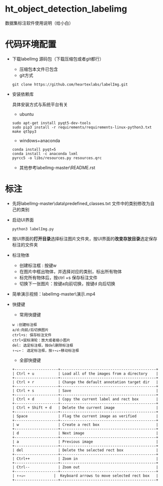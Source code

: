 # ht_object_detection_labelimg
数据集标注软件使用说明（给小白）

# 代码环境配置

- 下载labelImg 源码包（下载压缩包或者git都行）

  - 压缩包本文件已包含
  - git方式

  ```
  git clone https://github.com/heartexlabs/labelImg.git
  ```

- 安装依赖库

  具体安装方式与系统平台有关

  - ubuntu

  ```
  sudo apt-get install pyqt5-dev-tools
  sudo pip3 install -r requirements/requirements-linux-python3.txt
  make qt5py3
  ```

  - windows+anaconda

  ```
  conda install pyqt=5
  conda install -c anaconda lxml
  pyrcc5 -o libs/resources.py resources.qrc
  ```

  - 其他参考labelImg-master\README.rst

# 标注

- 先将labelImg-master\data\predefined_classes.txt 文件中的类别修改为自己的类别

- 启动UI界面

  ```
  python3 labelImg.py
  ```

- 按UI界面的**打开目录**选择标注图片文件夹，按UI界面的**改变存放目录**选定保存标注的文件夹

- 标注物体

  - 创建标注框 : 按键w 
  - 在图片中框出物体，并选择对应的类别，标出所有物体
  - 标完所有物体后，按ctrl +s 保存标注文件
  - 切换下一张图片：按键a向前切换，按键d 向后切换

- 简单演示视频：labelImg-master\演示.mp4

- 快捷键

  - 常用快捷键

  ```
  w :创建标注框
  a/d:向前/后切换图片
  ctrl+s: 保存标注文件
  ctrl+鼠标滑轮：放大或者缩小图片
  del: 选定标注框，按del删除标注框
  ↑→↓←： 选定标注框，按↑→↓←移动标注框
  ```

  - 全部快捷键

  ```
  +--------------------+--------------------------------------------+
  | Ctrl + u           | Load all of the images from a directory    |
  +--------------------+--------------------------------------------+
  | Ctrl + r           | Change the default annotation target dir   |
  +--------------------+--------------------------------------------+
  | Ctrl + s           | Save                                       |
  +--------------------+--------------------------------------------+
  | Ctrl + d           | Copy the current label and rect box        |
  +--------------------+--------------------------------------------+
  | Ctrl + Shift + d   | Delete the current image                   |
  +--------------------+--------------------------------------------+
  | Space              | Flag the current image as verified         |
  +--------------------+--------------------------------------------+
  | w                  | Create a rect box                          |
  +--------------------+--------------------------------------------+
  | d                  | Next image                                 |
  +--------------------+--------------------------------------------+
  | a                  | Previous image                             |
  +--------------------+--------------------------------------------+
  | del                | Delete the selected rect box               |
  +--------------------+--------------------------------------------+
  | Ctrl++             | Zoom in                                    |
  +--------------------+--------------------------------------------+
  | Ctrl--             | Zoom out                                   |
  +--------------------+--------------------------------------------+
  | ↑→↓←             |  Keyboard arrows to move selected rect box   |
  +--------------------+--------------------------------------------+
  ```

  



